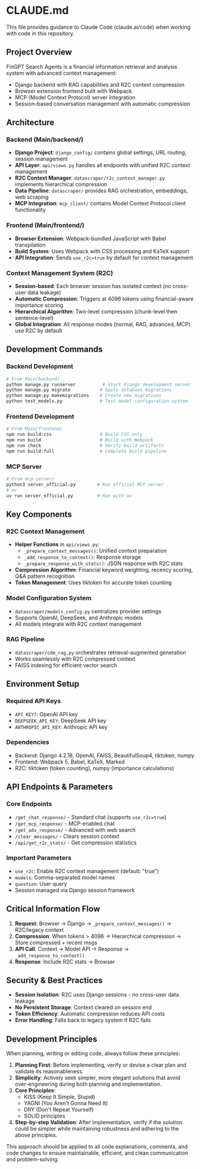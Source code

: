 # CLAUDE.md

This file provides guidance to Claude Code (claude.ai/code) when working with code in this repository.

## Project Overview

FinGPT Search Agents is a financial information retrieval and analysis system with advanced context management:
- Django backend with RAG capabilities and R2C context compression
- Browser extension frontend built with Webpack
- MCP (Model Context Protocol) server integration
- Session-based conversation management with automatic compression

## Architecture

### Backend (Main/backend/)
- **Django Project**: `django_config/` contains global settings, URL routing, session management
- **API Layer**: `api/views.py` handles all endpoints with unified R2C context management
- **R2C Context Manager**: `datascraper/r2c_context_manager.py` implements hierarchical compression
- **Data Pipeline**: `datascraper/` provides RAG orchestration, embeddings, web scraping
- **MCP Integration**: `mcp_client/` contains Model Context Protocol client functionality

### Frontend (Main/frontend/)
- **Browser Extension**: Webpack-bundled JavaScript with Babel transpilation
- **Build System**: Uses Webpack with CSS processing and KaTeX support
- **API Integration**: Sends `use_r2c=true` by default for context management

### Context Management System (R2C)
- **Session-based**: Each browser session has isolated context (no cross-user data leakage)
- **Automatic Compression**: Triggers at 4096 tokens using financial-aware importance scoring
- **Hierarchical Algorithm**: Two-level compression (chunk-level then sentence-level)
- **Global Integration**: All response modes (normal, RAG, advanced, MCP) use R2C by default

## Development Commands

### Backend Development
```bash
# From Main/backend/
python manage.py runserver          # Start Django development server
python manage.py migrate           # Apply database migrations
python manage.py makemigrations    # Create new migrations
python test_models.py              # Test model configuration system
```

### Frontend Development
```bash
# From Main/frontend/
npm run build:css                  # Build CSS only
npm run build                      # Build with Webpack
npm run check                      # Verify build artifacts
npm run build:full                 # Complete build pipeline
```

### MCP Server
```bash
# From mcp-server/
python3 server_official.py        # Run official MCP server
# or
uv run server_official.py         # Run with uv
```

## Key Components

### R2C Context Management
- **Helper Functions** in `api/views.py`:
  - `_prepare_context_messages()`: Unified context preparation
  - `_add_response_to_context()`: Response storage
  - `_prepare_response_with_stats()`: JSON response with R2C stats
- **Compression Algorithm**: Financial keyword weighting, recency scoring, Q&A pattern recognition
- **Token Management**: Uses tiktoken for accurate token counting

### Model Configuration System
- `datascraper/models_config.py` centralizes provider settings
- Supports OpenAI, DeepSeek, and Anthropic models
- All models integrate with R2C context management

### RAG Pipeline
- `datascraper/cdm_rag.py` orchestrates retrieval-augmented generation
- Works seamlessly with R2C compressed context
- FAISS indexing for efficient vector search

## Environment Setup

### Required API Keys
- `API_KEY7`: OpenAI API key
- `DEEPSEEK_API_KEY`: DeepSeek API key  
- `ANTHROPIC_API_KEY`: Anthropic API key

### Dependencies
- Backend: Django 4.2.18, OpenAI, FAISS, BeautifulSoup4, tiktoken, numpy
- Frontend: Webpack 5, Babel, KaTeX, Marked
- R2C: tiktoken (token counting), numpy (importance calculations)

## API Endpoints & Parameters

### Core Endpoints
- `/get_chat_response/` - Standard chat (supports `use_r2c=true`)
- `/get_mcp_response/` - MCP-enabled chat
- `/get_adv_response/` - Advanced with web search
- `/clear_messages/` - Clears session context
- `/api/get_r2c_stats/` - Get compression statistics

### Important Parameters
- `use_r2c`: Enable R2C context management (default: "true")
- `models`: Comma-separated model names
- `question`: User query
- Session managed via Django session framework

## Critical Information Flow

1. **Request**: Browser → Django → `_prepare_context_messages()` → R2C/legacy context
2. **Compression**: When tokens > 4096 → Hierarchical compression → Store compressed + recent msgs
3. **API Call**: Context → Model API → Response → `_add_response_to_context()`
4. **Response**: Include R2C stats → Browser

## Security & Best Practices

- **Session Isolation**: R2C uses Django sessions - no cross-user data leakage
- **No Persistent Storage**: Context cleared on session end
- **Token Efficiency**: Automatic compression reduces API costs
- **Error Handling**: Falls back to legacy system if R2C fails

## Development Principles

When planning, writing or editing code, always follow these principles:
1. **Planning First**: Before implementing, verify or devise a clear plan and validate its reasonableness.
2. **Simplicity**: Actively seek simpler, more elegant solutions that avoid over-engineering during both planning and implementation.
3. **Core Principles**:
    - KISS (Keep It Simple, Stupid)
    - YAGNI (You Aren't Gonna Need It)
    - DRY (Don't Repeat Yourself)
    - SOLID principles
4. **Step-by-step Validation**: After implementation, verify if the solution could be simpler while maintaining robustness and adhering to the above principles.

This approach should be applied to all code explanations, comments, and code changes to ensure maintainable, efficient, and clean communication and problem-solving.
